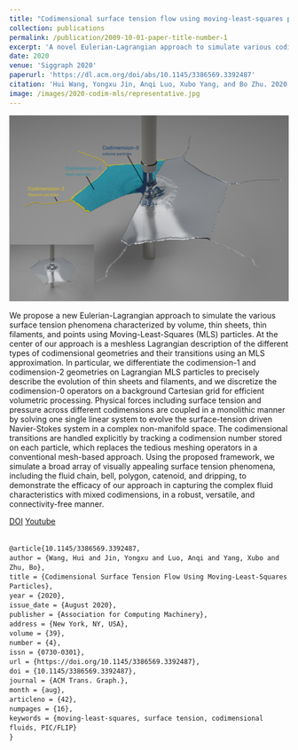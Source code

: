 ```yaml
---
title: "Codimensional surface tension flow using moving-least-squares particles"
collection: publications
permalink: /publication/2009-10-01-paper-title-number-1
excerpt: 'A novel Eulerian-Lagrangian approach to simulate various codimensional surface tension phenomena characterized by volume, thin sheets, thin filaments, and points using Moving-Least-Squares (MLS) particles'
date: 2020
venue: 'Siggraph 2020'
paperurl: 'https://dl.acm.org/doi/abs/10.1145/3386569.3392487'
citation: 'Hui Wang, Yongxu Jin, Anqi Luo, Xubo Yang, and Bo Zhu. 2020. Codimensional surface tension flow using moving-least-squares particles. ACM Trans. Graph. 39, 4, Article 42 (August 2020), 16 pages. https://doi.org/10.1145/3386569.3392487'
image: /images/2020-codim-mls/representative.jpg
---
```


![representative](/images/2020-codim-mls/representative.jpg)

We propose a new Eulerian-Lagrangian approach to simulate the various surface tension phenomena characterized by volume, thin sheets, thin filaments, and points using Moving-Least-Squares (MLS) particles. At the center of our approach is a meshless Lagrangian description of the different types of codimensional geometries and their transitions using an MLS approximation. In particular, we differentiate the codimension-1 and codimension-2 geometries on Lagrangian MLS particles to precisely describe the evolution of thin sheets and filaments, and we discretize the codimension-0 operators on a background Cartesian grid for efficient volumetric processing. Physical forces including surface tension and pressure across different codimensions are coupled in a monolithic manner by solving one single linear system to evolve the surface-tension driven Navier-Stokes system in a complex non-manifold space. The codimensional transitions are handled explicitly by tracking a codimension number stored on each particle, which replaces the tedious meshing operators in a conventional mesh-based approach. Using the proposed framework, we simulate a broad array of visually appealing surface tension phenomena, including the fluid chain, bell, polygon, catenoid, and dripping, to demonstrate the efficacy of our approach in capturing the complex fluid characteristics with mixed codimensions, in a robust, versatile, and connectivity-free manner.

[DOI](https://dl.acm.org/doi/abs/10.1145/3386569.3392487)
[Youtube](https://www.youtube.com/watch?v=ugJhLMlyctc)

<code>
@article{10.1145/3386569.3392487,
author = {Wang, Hui and Jin, Yongxu and Luo, Anqi and Yang, Xubo and Zhu, Bo},
title = {Codimensional Surface Tension Flow Using Moving-Least-Squares Particles},
year = {2020},
issue_date = {August 2020},
publisher = {Association for Computing Machinery},
address = {New York, NY, USA},
volume = {39},
number = {4},
issn = {0730-0301},
url = {https://doi.org/10.1145/3386569.3392487},
doi = {10.1145/3386569.3392487},
journal = {ACM Trans. Graph.},
month = {aug},
articleno = {42},
numpages = {16},
keywords = {moving-least-squares, surface tension, codimensional fluids, PIC/FLIP}
}
</code>